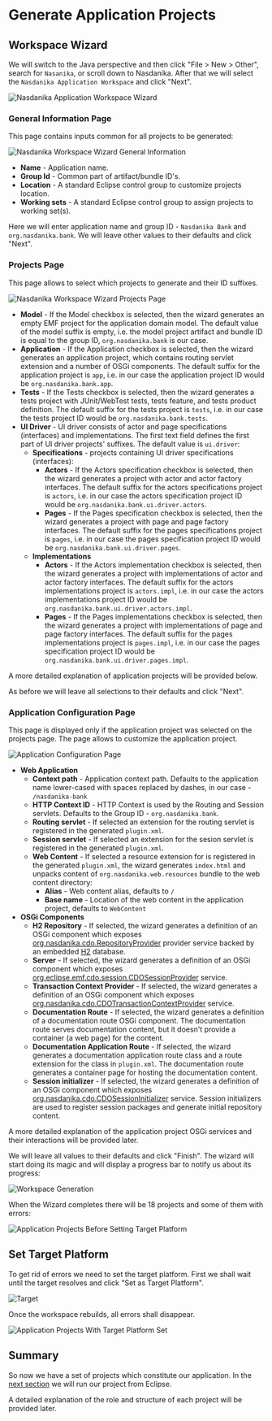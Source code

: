 # Generate Application Projects

## Workspace Wizard

We will switch to the Java perspective and then click "File > New > Other", search for ``Nasanika``, or scroll down to Nasdanika. After that we will select the ``Nasdanika Application Workspace`` and click "Next".

![Nasdanika Application Workspace Wizard](new-nasdanika-workspace-dialog.png)

### General Information Page

This page contains inputs common for all projects to be generated:

![Nasdanika Workspace Wizard General Information](nasdanika-workspace-wizard-general-information.png)

* **Name** - Application name.
* **Group Id** - Common part of artifact/bundle ID's.
* **Location** - A standard Eclipse control group to customize projects location.
* **Working sets** - A standard Eclipse control group to assign projects to working set(s). 

Here we will enter application name and group ID - ``Nasdanika Bank`` and ``org.nasdanika.bank``. We will leave other values to their defaults and click "Next".

### Projects Page

This page allows to select which projects to generate and their ID suffixes. 

![Nasdanika Workspace Wizard Projects Page](nasdanika-application-workspace-projects.png)

* **Model** - If the Model checkbox is selected, then the wizard generates an empty EMF project for the application domain model. The default value of the model suffix is empty, i.e. the model project artifact and bundle ID is equal to the group ID, ``org.nasdanika.bank`` is our case.
* **Application** - If the Application checkbox is selected, then the wizard generates an application project, which contains routing servlet extension and a number of OSGi components. The default suffix for the application project is ``app``, i.e. in our case the application project ID would be ``org.nasdanika.bank.app``. 
* **Tests** - If the Tests checkbox is selected, then the wizard generates a tests project with JUnit/WebTest tests, tests feature, and tests product definition. The default suffix for the tests project is ``tests``, i.e. in our case the tests project ID would be ``org.nasdanika.bank.tests``.
* **UI Driver** - UI driver consists of actor and page specifications (interfaces) and implementations. The first text field defines the first part of UI driver projects' suffixes. The default value is ``ui.driver``:
  * **Specifications** - projects containing UI driver specifications (interfaces):
    * **Actors** - If the Actors specification checkbox is selected, then the wizard generates a  project with actor and actor factory interfaces. The default suffix for the actors specifications project is ``actors``, i.e. in our case the actors specification project ID would be ``org.nasdanika.bank.ui.driver.actors``.
    * **Pages** - If the Pages specification checkbox is selected, then the wizard generates a  project with page and page factory interfaces. The default suffix for the pages specifications project is ``pages``, i.e. in our case the pages specification project ID would be ``org.nasdanika.bank.ui.driver.pages``.
  * **Implementations**
    * **Actors** - If the Actors implementation checkbox is selected, then the wizard generates a  project with implementations of actor and actor factory interfaces. The default suffix for the actors implementations project is ``actors.impl``, i.e. in our case the actors implementations project ID would be ``org.nasdanika.bank.ui.driver.actors.impl``.
    * **Pages** - If the Pages implementations checkbox is selected, then the wizard generates a  project with implementations of page and page factory interfaces. The default suffix for the pages implementations project is ``pages.impl``, i.e. in our case the pages specification project ID would be ``org.nasdanika.bank.ui.driver.pages.impl``.


A more detailed explanation of application projects will be provided below. 

As before we will leave all selections to their defaults and click "Next". 
  
### Application Configuration Page

This page is displayed only if the application project was selected on the projects page. The page allows to customize the application project.

![Application Configuration Page](nasdanika-application-workspace-wizard-application-configuration.png)

* **Web Application**
  * **Context path** - Application context path. Defaults to the application name lower-cased with spaces replaced by dashes, in our case - ``/nasdanika-bank``
  * **HTTP Context ID** - HTTP Context is used by the Routing and Session servlets. Defaults to the Group ID - ``org.nasdanika.bank``.
  * **Routing servlet** - If selected an extension for the routing servlet is registered in the generated ``plugin.xml``.
  * **Session servlet** - If selected an extension for the sesion servlet is registered in the generated ``plugin.xml``. 
  * **Web Content** - If selected a resource extension for is registered in the generated ``plugin.xml``, the wizard generates ``index.html`` and unpacks content of ``org.nasdanika.web.resources`` bundle to the web content directory: 
    * **Alias** - Web content alias, defaults to ``/``
    * **Base name** - Location of the web content in the application project, defaults to ``WebContent`` 
* **OSGi Components**
  * **H2 Repository** - If selected, the wizard generates a definition of an OSGi component which exposes [org.nasdanika.cdo.RepositoryProvider](http://www.nasdanika.org/server/apidocs/org.nasdanika.cdo/apidocs/org/nasdanika/cdo/RepositoryProvider.html) provider service backed by an embedded [H2](http://www.h2database.com/html/main.html) database. 
  * **Server** - If selected, the wizard generates a definition of an OSGi component which exposes [org.eclipse.emf.cdo.session.CDOSessionProvider](http://help.eclipse.org/neon/topic/org.eclipse.emf.cdo.doc/javadoc/org/eclipse/emf/cdo/session/CDOSessionProvider.html) service.
  * **Transaction Context Provider** - If selected, the wizard generates a definition of an OSGi component which exposes [org.nasdanika.cdo.CDOTransactionContextProvider](http://www.nasdanika.org/server/apidocs/org.nasdanika.cdo/apidocs/org/nasdanika/cdo/CDOTransactionContextProvider.html) service.
  * **Documentation Route** - If selected, the wizard generates a definition of a documentation route OSGi component. The documentation route serves documentation content, but it doesn't provide a container (a web page) for the content.
  * **Documentation Application Route** - If selected, the wizard generates a documentation application route class and a route extension for the class in ``plugin.xml``. The documentation route generates a container page for hosting the documentation content.
  * **Session initializer** - If selected, the wizard generates a definition of an OSGi component which exposes [org.nasdanika.cdo.CDOSessionInitializer](http://www.nasdanika.org/server/apidocs/org.nasdanika.cdo/apidocs/org/nasdanika/cdo/CDOSessionInitializer.html) service. Session initializers are used to register session packages and generate initial repository content.  

A more detailed explanation of the application project OSGi services and their interactions will be provided later.

We will leave all values to their defaults and click "Finish". The wizard will start doing its magic and will display a progress bar to notify us about its progress:  

![Workspace Generation](nasdanika-application-workspace-wizard-generation.png)

When the Wizard completes there will be 18 projects and some of them with errors: 

![Application Projects Before Setting Target Platform](application-workspace-projects.png)

## Set Target Platform

To get rid of errors we need to set the target platform. First we shall wait until the target resolves and click "Set as Target Platform".

![Target](set-target-platform.png)

Once the workspace rebuilds, all errors shall disappear.

![Application Projects With Target Platform Set](application-workspace-with-target-platform-set.png)

## Summary

So now we have a set of projects which constitute our application. In the [next section](run-application-in-eclipse.md) we will run our project from Eclipse. 

A detailed explanation of the role and structure of each project will be provided later. 

